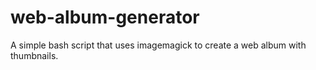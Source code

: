 # web-album-generator
A simple bash script that uses imagemagick to create a web album with thumbnails.
